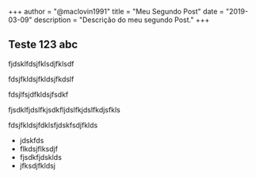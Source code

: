 +++
author = "@maclovin1991"
title = "Meu Segundo Post"
date = "2019-03-09"
description = "Descrição do meu segundo Post."
+++

## Teste 123 abc

fjdsklfdsjfklsdjfklsdf

fdsjfkldsjfkldsjfkdslf

fdsjlfsjdfkldsjfsdkf

fjsdklfjdslfkjsdkfljdslfkjdslfkdjsfkls

fdsjfkldsjfdklsfjdskfsdjfklds


- jdskfds
- flkdsjflksdjf
- fjsdkfjdsklds
- jfksdjfkldsj
